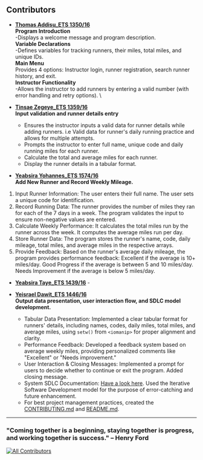 ## Contributors

- **[Thomas Addisu_ETS 1350/16](https://github.com/janedoe)**  \
**Program Introduction** \
  -Displays a welcome message and program description. \
**Variable Declarations** \
-Defines variables for tracking runners, their miles, total miles, and unique IDs. \
**Main Menu** \
Provides 4 options: Instructor login, runner registration, search runner history, and exit. \
**Instructor Functionality** \
-Allows the instructor to add runners by entering a valid number (with error handling and retry options). \
    
- **[Tinsae Zegeye_ETS 1359/16](https://github.com/TinsaeZegeye)**  \
  **Input validation and runner details entry**
  - Ensures the instructor inputs a valid data for runner details while adding runners. i.e Valid data for runner's daily running practice and allows for multiple attempts.
  - Prompts the instructor to enter full name, unique code and daily running miles for each runner.
  - Calculate the total and average miles for each runner.
  - Display the runner details in a tabular format. 
    
- **[Yeabsira Yohannes_ETS 1574/16](https://github.com/yeabuti17)** \
**Add New Runner and Record Weekly Mileage.**
  
1. Input Runner Information:
The user enters their full name.
The user sets a unique code for identification.
2. Record Running Data:
The runner provides the number of miles they ran for each of the 7 days in a week.
The program validates the input to ensure non-negative values are entered.
3. Calculate Weekly Performance:
It calculates the total miles run by the runner across the week.
It computes the average miles run per day.
4. Store Runner Data:
The program stores the runner's name, code, daily mileage, total miles, and average miles in the respective arrays.
5. Provide Feedback:
Based on the runner's average daily mileage, the program provides performance feedback:
Excellent if the average is 10+ miles/day.
Good Progress if the average is between 5 and 10 miles/day.
Needs Improvement if the average is below 5 miles/day.

- **[Yeabsira Taye_ETS 1439/16](https://github.com/Yeab18)** - 

- **[Yeisrael Dawit_ETS 1446/16](https://github.com/Yetdev27)** \
  **Output data presentation, user interaction flow, and SDLC model development.**

    - Tabular Data Presentation: Implemented a clear tabular format for runners' details, including names, codes, daily miles, total miles, 
                                 and average miles, using `setw()` from `<iomanip>` for proper alignment and clarity.
    - Performance Feedback: Developed a feedback system based on average weekly miles, providing personalized comments like "Excellent" or
                            "Needs improvement."
    - User Interaction & Closing Messages: Implemented a prompt for users to decide whether to continue or exit the program. Added closing message.
    - System SDLC Documentation: [Have a look here](https://docs.google.com/document/d/1MBrmF4kAjAzc5n13oeh3ODVByFOnk8wxdQ1kdBND9E0/edit?usp=sharing). Used the Iterative Software Development model for the purpose of error-catching and future enhancement.
    - For best project management practices, created the [CONTRIBUTING.md](CONTRIBUTING.md) and [README.md](README.md).
--- 

### "Coming together is a beginning, staying together is progress, and working together is success." – Henry Ford

[![All Contributors](https://img.shields.io/badge/all_contributors-5-orange.svg?style=flat-square)](#contributors)


